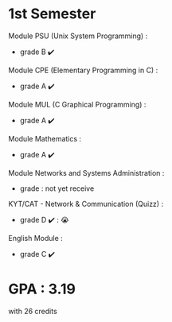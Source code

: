 # 1st Semester

Module PSU (Unix System Programming) :  
  - grade B :heavy_check_mark:  
  
Module CPE (Elementary Programming in C) :  
  - grade A :heavy_check_mark:  
  
Module MUL (C Graphical Programming) :  
  - grade A :heavy_check_mark:    
  
Module Mathematics :   
  - grade A :heavy_check_mark:  
  
Module Networks and Systems Administration :  
  - grade : not yet receive
  
KYT/CAT - Network & Communication (Quizz) :  
  - grade D :heavy_check_mark: : :sob:  
  
English Module :  
  - grade C :heavy_check_mark:  
  
# GPA : 3.19
  with 26 credits
